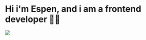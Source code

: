 # Hi i'm Espen, and i am a frontend developer 👋🏼

<div>
  <img src="https://media.giphy.com/media/WFZvB7VIXBgiz3oDXE/giphy.gif">
</div>

